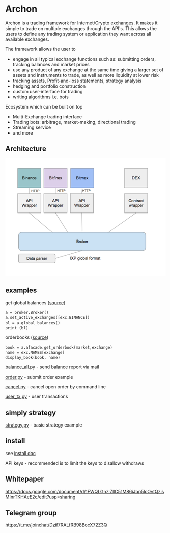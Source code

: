 # Archon

Archon is a trading framework for Internet/Crypto exchanges. It makes it simple to trade on multiple exchanges through the API's. This allows the users to define any trading system or application they want across all available exchanges.

The framework allows the user to

* engage in all typical exchange functions such as: submitting orders, tracking balances and market prices
* use any product of any exchange at the same time giving a larger set of assets and instruments to trade, as well as more liquidity at lower risk
* tracking assets, Profit-and-loss statements, strategy analysis
* hedging and portfolio construction
* custom user-interface for trading
* writing algorithms i.e. bots

Ecosystem which can be built on top

* Multi-Exchange trading interface
* Trading bots: arbitrage, market-making, directional trading
* Streaming service
* and more

## Architecture

![arch Image](docs/arch2.png)

## examples

get global balances ([source](examples/balance_simple.py))

```
a = broker.Broker()
a.set_active_exchanges([exc.BINANCE])
bl = a.global_balances()
print (bl)
```
 
orderbooks ([source](examples/show_ordersbooks.py))
 
```
book = a.afacade.get_orderbook(market,exchange)
name = exc.NAMES[exchange]
display_book(book, name)
```

[balance_all.py](examples/balance_all.py) - send balance report via mail 

[order.py](examples/order.py) - submit order example

[cancel.py](examples/cancel.py) - cancel open order by command line

[user_tx.py](examples/user_tx.py) - user transactions

## simply strategy

[strategy.py](examples/strategy.py) - basic strategy example

## install 

see [install doc](docs/install.md)

API keys - recommended is to limit the keys to disallow withdraws

## Whitepaper

https://docs.google.com/document/d/1FWQLGnzlZllC51M86iJbp5lcOvtQzisMInrTKHAeE2c/edit?usp=sharing

## Telegram group

https://t.me/joinchat/Dzif7RALfRB98BocX72Z3Q

